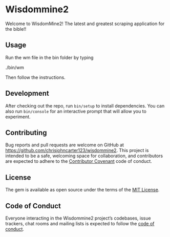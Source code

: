 # Wisdommine2

Welcome to WisdomMine2! The latest and greatest scraping application for the bible!!

## Usage

Run the wm file in the bin folder by typing 

./bin/wm

Then follow the instructions.

## Development

After checking out the repo, run `bin/setup` to install dependencies. You can also run `bin/console` for an interactive prompt that will allow you to experiment.

## Contributing

Bug reports and pull requests are welcome on GitHub at https://github.com/chrisjohncarter123/wisdommine2. This project is intended to be a safe, welcoming space for collaboration, and contributors are expected to adhere to the [Contributor Covenant](http://contributor-covenant.org) code of conduct.

## License

The gem is available as open source under the terms of the [MIT License](https://opensource.org/licenses/MIT).

## Code of Conduct

Everyone interacting in the Wisdommine2 project’s codebases, issue trackers, chat rooms and mailing lists is expected to follow the [code of conduct](https://github.com/'dazzling-macro-5593'/wisdommine2/blob/master/CODE_OF_CONDUCT.md).
